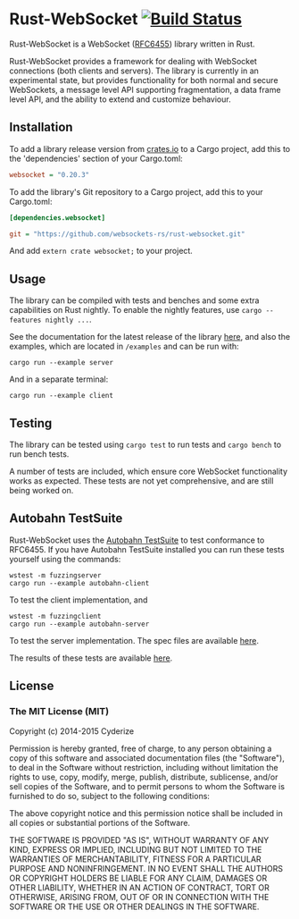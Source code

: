 Rust-WebSocket [![Build Status](https://travis-ci.org/websockets-rs/rust-websocket.svg?branch=master)](https://travis-ci.org/websockets-rs/rust-websocket)
==============

Rust-WebSocket is a WebSocket ([RFC6455](http://datatracker.ietf.org/doc/rfc6455/)) library written in Rust.

Rust-WebSocket provides a framework for dealing with WebSocket connections (both clients and servers). The library is currently in an experimental state, but provides functionality for both normal and secure WebSockets, a message level API supporting fragmentation, a data frame level API, and the ability to extend and customize behaviour.

## Installation

To add a library release version from [crates.io](https://crates.io/crates/websocket) to a Cargo project, add this to the 'dependencies' section of your Cargo.toml:

```INI
websocket = "0.20.3"
```

To add the library's Git repository to a Cargo project, add this to your Cargo.toml:

```INI
[dependencies.websocket]

git = "https://github.com/websockets-rs/rust-websocket.git"
```

And add ```extern crate websocket;``` to your project.

## Usage

The library can be compiled with tests and benches and some extra capabilities on Rust nightly. To enable the nightly features, use `cargo --features nightly ...`.

See the documentation for the latest release of the library [here](https://docs.rs/websocket/), and also the examples, which are located in `/examples` and can be run with:

```
cargo run --example server
```

And in a separate terminal:

```
cargo run --example client
```

## Testing

The library can be tested using `cargo test` to run tests and `cargo bench` to run bench tests.

A number of tests are included, which ensure core WebSocket functionality works as expected. These tests are not yet comprehensive, and are still being worked on.

## Autobahn TestSuite

Rust-WebSocket uses the [Autobahn TestSuite](http://autobahn.ws/testsuite) to test conformance to RFC6455. If you have Autobahn TestSuite installed you can run these tests yourself using the commands:

```
wstest -m fuzzingserver
cargo run --example autobahn-client
```

To test the client implementation, and

```
wstest -m fuzzingclient
cargo run --example autobahn-server
```

To test the server implementation. The spec files are available [here](http://websockets-rs.github.io/rust-websocket/autobahn).

The results of these tests are available [here](http://websockets-rs.github.io/rust-websocket/autobahn).

## License

### The MIT License (MIT)

Copyright (c) 2014-2015 Cyderize

Permission is hereby granted, free of charge, to any person obtaining a copy of this software and associated documentation files (the "Software"), to deal in the Software without restriction, including without limitation the rights to use, copy, modify, merge, publish, distribute, sublicense, and/or sell copies of the Software, and to permit persons to whom the Software is furnished to do so, subject to the following conditions:

The above copyright notice and this permission notice shall be included in all copies or substantial portions of the Software.

THE SOFTWARE IS PROVIDED "AS IS", WITHOUT WARRANTY OF ANY KIND, EXPRESS OR IMPLIED, INCLUDING BUT NOT LIMITED TO THE WARRANTIES OF MERCHANTABILITY, FITNESS FOR A PARTICULAR PURPOSE AND NONINFRINGEMENT. IN NO EVENT SHALL THE AUTHORS OR COPYRIGHT HOLDERS BE LIABLE FOR ANY CLAIM, DAMAGES OR OTHER LIABILITY, WHETHER IN AN ACTION OF CONTRACT, TORT OR OTHERWISE, ARISING FROM, OUT OF OR IN CONNECTION WITH THE SOFTWARE OR THE USE OR OTHER DEALINGS IN THE SOFTWARE.
